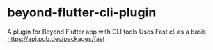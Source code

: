 # beyond-flutter-cli-plugin

A plugin for Beyond Flutter app with CLI tools
Uses Fast.cli as a basis https://api.pub.dev/packages/fast 
